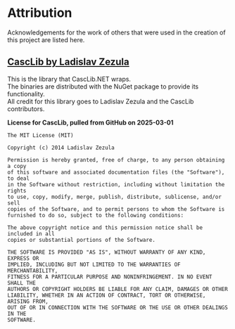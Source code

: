 # Attribution

Acknowledgements for the work of others that were used in the creation of this project are listed here.

## [CascLib by Ladislav Zezula](https://github.com/ladislav-zezula/CascLib)

This is the library that CascLib.NET wraps.  
The binaries are distributed with the NuGet package to provide its functionality.  
All credit for this library goes to Ladislav Zezula and the CascLib contributors.

**License for CascLib, pulled from GitHub on 2025-03-01**

```
The MIT License (MIT)

Copyright (c) 2014 Ladislav Zezula

Permission is hereby granted, free of charge, to any person obtaining a copy
of this software and associated documentation files (the "Software"), to deal
in the Software without restriction, including without limitation the rights
to use, copy, modify, merge, publish, distribute, sublicense, and/or sell
copies of the Software, and to permit persons to whom the Software is
furnished to do so, subject to the following conditions:

The above copyright notice and this permission notice shall be included in all
copies or substantial portions of the Software.

THE SOFTWARE IS PROVIDED "AS IS", WITHOUT WARRANTY OF ANY KIND, EXPRESS OR
IMPLIED, INCLUDING BUT NOT LIMITED TO THE WARRANTIES OF MERCHANTABILITY,
FITNESS FOR A PARTICULAR PURPOSE AND NONINFRINGEMENT. IN NO EVENT SHALL THE
AUTHORS OR COPYRIGHT HOLDERS BE LIABLE FOR ANY CLAIM, DAMAGES OR OTHER
LIABILITY, WHETHER IN AN ACTION OF CONTRACT, TORT OR OTHERWISE, ARISING FROM,
OUT OF OR IN CONNECTION WITH THE SOFTWARE OR THE USE OR OTHER DEALINGS IN THE
SOFTWARE.
```